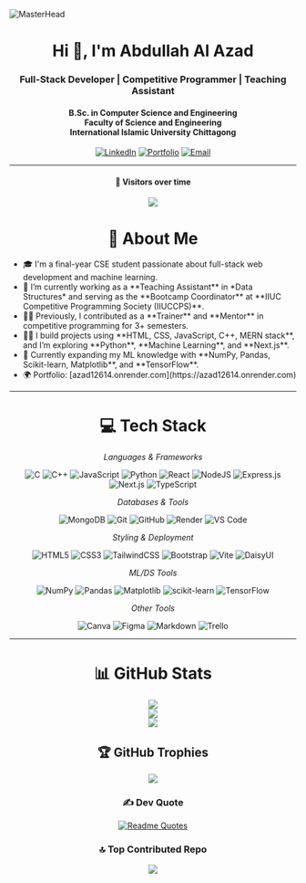 ![MasterHead](https://drive.google.com/uc?export=view&id=1nZYUZzEtokY_i9A6ntxPLG54sE7gs1rE)

<div align="center">

<h1>Hi 👋, I'm Abdullah Al Azad</h1>
<h3>Full-Stack Developer | Competitive Programmer | Teaching Assistant</h3>
<h4>B.Sc. in Computer Science and Engineering<br>Faculty of Science and Engineering<br>International Islamic University Chittagong</h4>

[![LinkedIn](https://img.shields.io/badge/LinkedIn-0A66C2?style=for-the-badge&logo=linkedin&logoColor=white)](https://linkedin.com/in/abdullah-al-azad-12614-jishan/)
[![Portfolio](https://img.shields.io/badge/Portfolio-2C3E50?style=for-the-badge&logo=link&logoColor=white)](https://azad12614.onrender.com)
[![Email](https://img.shields.io/badge/Email-D93025?style=for-the-badge&logo=gmail&logoColor=white)](mailto:your.email@example.com) 

---

#### 🌟 Visitors over time
![](https://komarev.com/ghpvc/?username=azad12614&abbreviated=true)

# 💫 About Me

<ul align="left">
  <li>🎓 I'm a final-year CSE student passionate about full-stack web development and machine learning.</li>
  <li>🔭 I’m currently working as a **Teaching Assistant** in *Data Structures* and serving as the **Bootcamp Coordinator** at **IIUC Competitive Programming Society (IIUCCPS)**.</li>
  <li>👨‍🏫 Previously, I contributed as a **Trainer** and **Mentor** in competitive programming for 3+ semesters.</li>
  <li>👨‍💻 I build projects using **HTML, CSS, JavaScript, C++, MERN stack**, and I’m exploring **Python**, **Machine Learning**, and **Next.js**.</li>
  <li>🌱 Currently expanding my ML knowledge with **NumPy, Pandas, Scikit-learn, Matplotlib**, and **TensorFlow**.</li>
  <li>🌍 Portfolio: [azad12614.onrender.com](https://azad12614.onrender.com)</li>
</ul>

---

# 💻 Tech Stack

*Languages & Frameworks*

![C](https://img.shields.io/badge/C-A8B9CC?style=for-the-badge&logo=c&logoColor=white)
![C++](https://img.shields.io/badge/C%2B%2B-00599C?style=for-the-badge&logo=c%2B%2B&logoColor=white)
![JavaScript](https://img.shields.io/badge/JavaScript-F7DF1E?style=for-the-badge&logo=javascript&logoColor=black)
![Python](https://img.shields.io/badge/Python-3776AB?style=for-the-badge&logo=python&logoColor=white)
![React](https://img.shields.io/badge/React-61DAFB?style=for-the-badge&logo=react&logoColor=black)
![NodeJS](https://img.shields.io/badge/Node.js-339933?style=for-the-badge&logo=node.js&logoColor=white)
![Express.js](https://img.shields.io/badge/Express.js-000000?style=for-the-badge&logo=express&logoColor=white)
![Next.js](https://img.shields.io/badge/Next.js-000000?style=for-the-badge&logo=next.js&logoColor=white)
![TypeScript](https://img.shields.io/badge/TypeScript-3178C6?style=for-the-badge&logo=typescript&logoColor=white)

*Databases & Tools*

![MongoDB](https://img.shields.io/badge/MongoDB-47A248?style=for-the-badge&logo=mongodb&logoColor=white)
![Git](https://img.shields.io/badge/Git-F05032?style=for-the-badge&logo=git&logoColor=white)
![GitHub](https://img.shields.io/badge/GitHub-181717?style=for-the-badge&logo=github&logoColor=white)
![Render](https://img.shields.io/badge/Render-46E3B7?style=for-the-badge&logo=render&logoColor=white)
![VS Code](https://img.shields.io/badge/VS%20Code-007ACC?style=for-the-badge&logo=visualstudiocode&logoColor=white)

*Styling & Deployment*

![HTML5](https://img.shields.io/badge/HTML5-E34F26?style=for-the-badge&logo=html5&logoColor=white)
![CSS3](https://img.shields.io/badge/CSS3-1572B6?style=for-the-badge&logo=css3&logoColor=white)
![TailwindCSS](https://img.shields.io/badge/TailwindCSS-06B6D4?style=for-the-badge&logo=tailwindcss&logoColor=white)
![Bootstrap](https://img.shields.io/badge/Bootstrap-7952B3?style=for-the-badge&logo=bootstrap&logoColor=white)
![Vite](https://img.shields.io/badge/Vite-646CFF?style=for-the-badge&logo=vite&logoColor=white)
![DaisyUI](https://img.shields.io/badge/DaisyUI-5A0EF8?style=for-the-badge&logo=daisyui&logoColor=white)

*ML/DS Tools*

![NumPy](https://img.shields.io/badge/NumPy-013243?style=for-the-badge&logo=numpy&logoColor=white)
![Pandas](https://img.shields.io/badge/Pandas-150458?style=for-the-badge&logo=pandas&logoColor=white)
![Matplotlib](https://img.shields.io/badge/Matplotlib-563BFF?style=for-the-badge&logo=matplotlib&logoColor=white) 
![scikit-learn](https://img.shields.io/badge/scikit--learn-F7931E?style=for-the-badge&logo=scikit-learn&logoColor=white)
![TensorFlow](https://img.shields.io/badge/TensorFlow-FF6F00?style=for-the-badge&logo=tensorflow&logoColor=white)

*Other Tools*

![Canva](https://img.shields.io/badge/Canva-00C4CC?style=for-the-badge&logo=canva&logoColor=white)
![Figma](https://img.shields.io/badge/Figma-F24E1E?style=for-the-badge&logo=figma&logoColor=white)
![Markdown](https://img.shields.io/badge/Markdown-000000?style=for-the-badge&logo=markdown&logoColor=white)
![Trello](https://img.shields.io/badge/Trello-0052CC?style=for-the-badge&logo=trello&logoColor=white)

---

# 📊 GitHub Stats
![](https://github-readme-stats.vercel.app/api?username=azad12614&theme=dark&hide_border=false&include_all_commits=true&count_private=true)<br/>
![](https://github-readme-streak-stats.herokuapp.com/?user=azad12614&theme=dark&hide_border=false)<br/>
![](https://github-readme-stats.vercel.app/api/top-langs/?username=azad12614&theme=dark&hide_border=false&layout=compact)

## 🏆 GitHub Trophies
![](https://github-profile-trophy.vercel.app/?username=azad12614&theme=radical&no-frame=true&no-bg=false&margin-w=4)

### ✍️ Dev Quote
[![Readme Quotes](https://quotes-github-readme.vercel.app/api?type=horizontal&theme=radical)](https://github.com/piyushsuthar/github-readme-quotes)

### 🔝 Top Contributed Repo
![](https://github-contributor-stats.vercel.app/api?username=azad12614&limit=5&theme=dark&combine_all_yearly_contributions=true)

</div>
